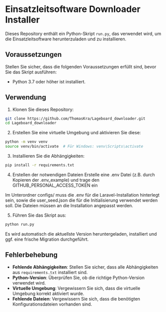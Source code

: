 # Einsatzleitsoftware Downloader Installer

Dieses Repository enthält ein Python-Skript `run.py`, das verwendet wird, um die Einsatzleitsoftware herunterzuladen und zu installieren.

## Voraussetzungen

Stellen Sie sicher, dass die folgenden Voraussetzungen erfüllt sind, bevor Sie das Skript ausführen:

- Python 3.7 oder höher ist installiert.

## Verwendung

1. Klonen Sie dieses Repository:
  ```bash
  git clone https://github.com/ThomasKra/Lageboard_downloader.git
  cd Lageboard_downloader
  ```

2. Erstellen Sie eine virtuelle Umgebung und aktivieren Sie diese:
  ```bash
  python -m venv venv
  source venv/bin/activate  # Für Windows: venv\Scripts\activate
  ```

3. Installieren Sie die Abhängigkeiten:
  ```bash
  pip install -r requirements.txt
  ```
4. Erstellen der notwendigen Dateien
  Erstelle eine .env Datei (z.B. durch Kopieren der .env_example) und trage den GITHUB_PERSONAL_ACCESS_TOKEN ein

  Im Unterordner configs/ muss die .env für die Laravel-Installation hinterlegt sein, sowie die user_seed.json die für die Initialisierung verwendet werden soll. Die Dateien müssen an die Installation angepasst werden.

5. Führen Sie das Skript aus:
  ```bash
  python run.py
  ```
  Es wird automatisch die aktuellste Version heruntergeladen, installiert und ggf. eine frische Migration durchgeführt.


## Fehlerbehebung

- **Fehlende Abhängigkeiten**: Stellen Sie sicher, dass alle Abhängigkeiten aus `requirements.txt` installiert sind.
- **Python-Version**: Überprüfen Sie, ob die richtige Python-Version verwendet wird.
- **Virtuelle Umgebung**: Vergewissern Sie sich, dass die virtuelle Umgebung korrekt aktiviert wurde.
- **Fehlende Dateien**: Vergewissern Sie sich, dass die benötigten Konfigurationsdateien vorhanden sind.
